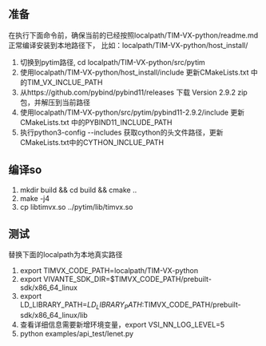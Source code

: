 
## 准备
在执行下面命令前，确保当前的已经按照localpath/TIM-VX-python/readme.md正常编译安装到本地路径下，
比如：localpath/TIM-VX-python/host_install/
1. 切换到pytim路径, cd localpath/TIM-VX-python/src/pytim
2. 使用localpath/TIM-VX-python/host_install/include 更新CMakeLists.txt 中的TIM_VX_INCLUE_PATH
3. 从https://github.com/pybind/pybind11/releases 下载 Version 2.9.2 zip包，并解压到当前路径
4. 使用localpath/TIM-VX-python/src/pytim/pybind11-2.9.2/include 更新CMakeLists.txt 中的PYBIND11_INCLUDE_PATH
5. 执行python3-config --includes 获取cython的头文件路径，更新CMakeLists.txt中的CYTHON_INCLUE_PATH

## 编译so
1. mkdir build && cd build && cmake ..
2. make -j4
3. cp libtimvx.so ../pytim/lib/timvx.so

## 测试
替换下面的localpath为本地真实路径  
1. export TIMVX_CODE_PATH=localpath/TIM-VX-python
2. export VIVANTE_SDK_DIR=$TIMVX_CODE_PATH/prebuilt-sdk/x86_64_linux
3. export LD_LIBRARY_PATH=$LD_LIBRARY_PATH:$TIMVX_CODE_PATH/prebuilt-sdk/x86_64_linux/lib
4. 查看详细信息需要新增环境变量，export VSI_NN_LOG_LEVEL=5
5. python examples/api_test/lenet.py